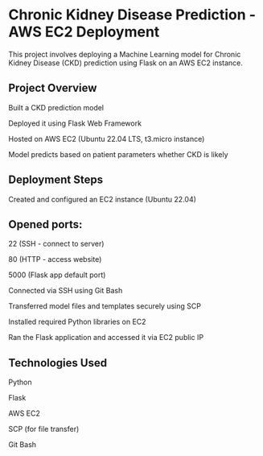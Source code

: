 # Chronic Kidney Disease Prediction - AWS EC2 Deployment
This project involves deploying a Machine Learning model for Chronic Kidney Disease (CKD) prediction using Flask on an AWS EC2 instance.

## Project Overview
Built a CKD prediction model

Deployed it using Flask Web Framework

Hosted on AWS EC2 (Ubuntu 22.04 LTS, t3.micro instance)

Model predicts based on patient parameters whether CKD is likely

## Deployment Steps
Created and configured an EC2 instance (Ubuntu 22.04)

## Opened ports:

22 (SSH - connect to server)

80 (HTTP - access website)

5000 (Flask app default port)

Connected via SSH using Git Bash

Transferred model files and templates securely using SCP

Installed required Python libraries on EC2

Ran the Flask application and accessed it via EC2 public IP

## Technologies Used
Python

Flask

AWS EC2

SCP (for file transfer)

Git Bash
